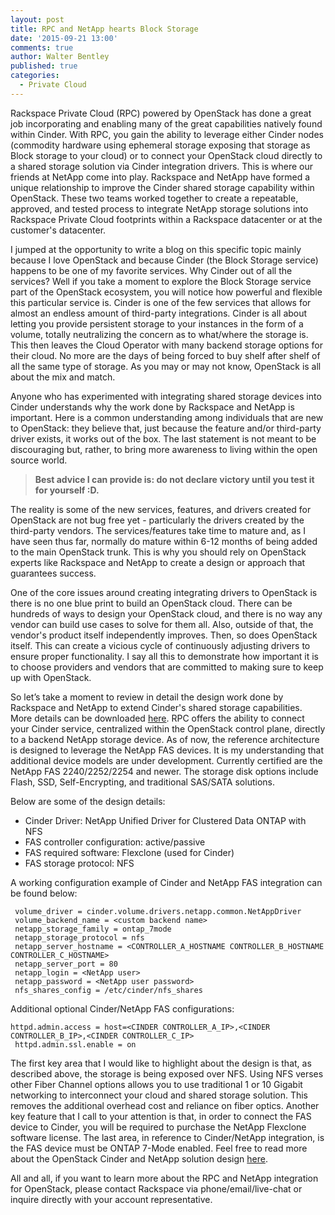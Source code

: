 ```yaml
---
layout: post
title: RPC and NetApp hearts Block Storage
date: '2015-09-21 13:00'
comments: true
author: Walter Bentley
published: true
categories:
  - Private Cloud
---
```


Rackspace Private Cloud (RPC) powered by OpenStack has done a great job incorporating and enabling many of the great capabilities natively found within Cinder. With RPC, you gain the ability to leverage either Cinder nodes (commodity hardware using ephemeral storage exposing that storage as Block storage to your cloud) or to connect your OpenStack cloud directly to a shared storage solution via Cinder integration drivers.  This is where our friends at NetApp come into play. Rackspace and NetApp have formed a unique relationship to improve the Cinder shared storage capability within OpenStack. These two teams worked together to create a repeatable, approved, and tested process to integrate NetApp storage solutions into Rackspace Private Cloud footprints within a Rackspace datacenter or at the customer's datacenter.

<!-- more -->

I jumped at the opportunity to write a blog on this specific topic mainly because I love OpenStack and because Cinder (the Block Storage service) happens to be one of my favorite services. Why Cinder out of all the services? Well if you take a moment to explore the Block Storage service part of the OpenStack ecosystem, you will notice how powerful and flexible this particular service is. Cinder is one of the few services that allows for almost an endless amount of third-party integrations. Cinder is all about letting you provide persistent storage to your instances in the form of a volume, totally neutralizing the concern as to what/where the storage is. This then leaves the Cloud Operator with many backend storage options for their cloud.  No more are the days of being forced to buy shelf after shelf of all the same type of storage. As you may or may not know, OpenStack is all about the mix and match.

Anyone who has experimented with integrating shared storage devices into Cinder understands why the work done by Rackspace and NetApp is important. Here is a common understanding among individuals that are new to OpenStack: they believe that, just because the feature and/or third-party driver exists, it works out of the box. The last statement is not meant to be discouraging but, rather, to bring more awareness to living within the open source world.

>**Best advice I can provide is: do not declare victory until you test it for yourself :D.**

The reality is some of the new services, features, and drivers created for OpenStack are not bug free yet - particularly the drivers created by the third-party vendors. The services/features take time to mature and, as I have seen thus far, normally do mature within 6-12 months of being added to the main OpenStack trunk. This is why you should rely on OpenStack experts like Rackspace and NetApp to create a design or approach that guarantees success.

One of the core issues around creating integrating drivers to OpenStack is there is no one blue print to build an OpenStack cloud. There can be hundreds of ways to design your OpenStack cloud, and there is no way any vendor can build use cases to solve for them all. Also, outside of that, the vendor's product itself independently improves. Then, so does OpenStack itself. This can create a vicious cycle of continuously adjusting drivers to ensure proper functionality. I say all this to demonstrate how important it is to choose providers and vendors that are committed to making sure to keep up with OpenStack.

So let’s take a moment to review in detail the design work done by Rackspace and NetApp to extend Cinder's shared storage capabilities. More details can be downloaded [here](http://solutionconnection.netapp.com/Core/DownloadDoc.aspx?documentID=125690&contentID=236630). RPC offers the ability to connect your Cinder service, centralized within the OpenStack control plane, directly to a backend NetApp storage device. As of now, the reference architecture is designed to leverage the NetApp FAS devices. It is my understanding that additional device models are under development. Currently certified are the NetApp FAS 2240/2252/2254 and newer. The storage disk options include Flash, SSD, Self-Encrypting, and traditional SAS/SATA solutions.

Below are some of the design details:

* Cinder Driver: NetApp Unified Driver for Clustered Data ONTAP with NFS
* FAS controller configuration: active/passive
* FAS required software:  Flexclone (used for Cinder)
* FAS storage protocol:  NFS

A working configuration example of Cinder and NetApp FAS integration can be found below:

	 volume_driver = cinder.volume.drivers.netapp.common.NetAppDriver
	 volume_backend_name = <custom backend name>
	 netapp_storage_family = ontap_7mode
	 netapp_storage_protocol = nfs
	 netapp_server_hostname = <CONTROLLER_A_HOSTNAME CONTROLLER_B_HOSTNAME CONTROLLER_C_HOSTNAME>
	 netapp_server_port = 80
	 netapp_login = <NetApp user>
	 netapp_password = <NetApp user password>
	 nfs_shares_config = /etc/cinder/nfs_shares

Additional optional Cinder/NetApp FAS configurations:

    httpd.admin.access = host=<CINDER CONTROLLER_A_IP>,<CINDER CONTROLLER_B_IP>,<CINDER CONTROLLER_C_IP>
	 httpd.admin.ssl.enable = on

The first key area that I would like to highlight about the design is that, as described above, the storage is being exposed over NFS. Using NFS verses other Fiber Channel options allows you to use traditional 1 or 10 Gigabit networking to interconnect your cloud and shared storage solution. This removes the additional overhead cost and reliance on fiber optics. Another key feature that I call to your attention is that, in order to connect the FAS device to Cinder, you will be required to purchase the NetApp Flexclone software license. The last area, in reference to Cinder/NetApp integration, is the FAS device must be ONTAP 7-Mode enabled. Feel free to read more about the OpenStack Cinder and NetApp solution design [here](http://community.netapp.com/fukiw75442/attachments/fukiw75442/virtualization-and-cloud-articles-and-resources/459/1/TR-4323-DESIGN-0814_Highly_Available_OpenStack_Deployment_with_NetApp_Storage.pdf#page=41&zoom=auto,84,373).

All and all, if you want to learn more about the RPC and NetApp integration for OpenStack, please contact Rackspace via phone/email/live-chat or inquire directly with your account representative.